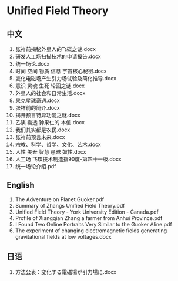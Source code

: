 # Unified Field Theory

## 中文

1. 张祥前揭秘外星人的飞碟之谜.docx
2. 研发人工场扫描技术的申请报告.docx
3. 统一场论.docx
4. 时间 空间  物质 信息 宇宙核心秘密.docx
5. 变化电磁场产生引力场试验及简化推导.docx
6. 意识 灵魂  生死 轮回之谜.docx
7. 外星人的社会和日常生活.docx
8. 果克星球奇遇.docx
9. 张祥前的简介.docx
10. 揭开预言特异功能之谜.docx
11. 乙演 看透 钟果仁的 本值.docx
12. 我们其实都是农民.docx
13. 张祥前预言未来.docx
14. 宗教、科学、哲学、文化、艺术.docx
15. 人性 美丑 智慧 愚昧 奴性.docx
16. 人工场 飞碟技术制造指90度-第四十一版.docx
17. 统一场论介绍.pdf



## English

1. The Adventure on Planet Guoker.pdf
2. Summary of Zhangs Unified Field Theory.pdf
3. Unified Field Theory - York University Edition - Canada.pdf
4. Profile of Xiangqian Zhang a farmer from Anhui Province.pdf
5. I Found Two Online Portraits Very Similar to the Guoker Aline.pdf
6. The experiment of changing electromagnetic fields generating gravitational fields at low voltages.docx



## 日语

1. 方法公表：変化する電磁場が引力場に.docx